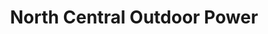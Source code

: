 ---
title: "North Central Outdoor Power"
url: /kokomo/north-central-outdoor-power/
shop: Platzpflege
---